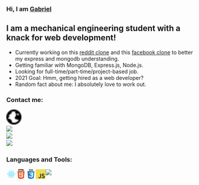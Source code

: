 ### Hi, I am [Gabriel](https://irlgabriel.github.io/portfolio)

## I am a mechanical engineering student with a knack for web development!
- Currently working on this [reddit clone](https://github.com/irlgabriel/reddit-clone) and this [facebook clone](https://github.com/irlgabriel/MERN-facebook) to better my express and mongodb understanding.
- Getting familiar with MongoDB, Express.js, Node.js.
- Looking for full-time/part-time/project-based job.
- 2021 Goal: Hmm, getting hired as a web developer?
- Random fact about me: I absolutely love to work out.

### Contact me: 
[<img src="https://raw.githubusercontent.com/iconic/open-iconic/master/svg/globe.svg" width="40px;">](https://irlgabriel.github.io/portfolio)
<br>
[<img src="https://camo.githubusercontent.com/b65faae8871ebbdb99790f2644ea7f3c89800b0c/68747470733a2f2f63646e2e6a7364656c6976722e6e65742f6e706d2f73696d706c652d69636f6e734076332f69636f6e732f6c696e6b6564696e2e737667" width="40px;">](https://www.linkedin.com/in/gabriel-radu-5023021b9/)
<br>
[<img src="https://www.flaticon.com/svg/static/icons/svg/123/123717.svg" width="40px;">](https://www.facebook.com/gabi.radu.75)
<br>
[<img src="https://www.flaticon.com/svg/static/icons/svg/25/25425.svg" width="40px;">](https://www.instagram.com/gabriel.radu1/)
### Languages and Tools: 
<img align="left" src="https://raw.githubusercontent.com/github/explore/80688e429a7d4ef2fca1e82350fe8e3517d3494d/topics/react/react.png" width="26px;">
<img align="left" src="https://raw.githubusercontent.com/github/explore/80688e429a7d4ef2fca1e82350fe8e3517d3494d/topics/html/html.png" width="26px;">
<img align="left" src="https://raw.githubusercontent.com/github/explore/80688e429a7d4ef2fca1e82350fe8e3517d3494d/topics/css/css.png" width="26px;">
<img align="left" src="https://raw.githubusercontent.com/github/explore/80688e429a7d4ef2fca1e82350fe8e3517d3494d/topics/javascript/javascript.png" width="26px;">
<img align="left" src="https://www.flaticon.com/svg/static/icons/svg/919/919842.svg" width="26px;">
